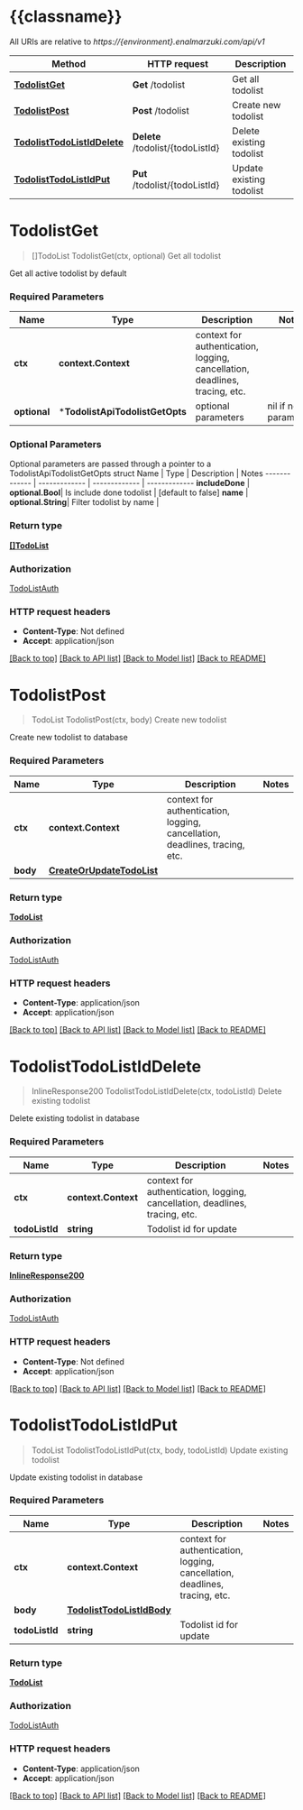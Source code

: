 # {{classname}}

All URIs are relative to *https://{environment}.enalmarzuki.com/api/v1*

Method | HTTP request | Description
------------- | ------------- | -------------
[**TodolistGet**](TodolistApi.md#TodolistGet) | **Get** /todolist | Get all todolist
[**TodolistPost**](TodolistApi.md#TodolistPost) | **Post** /todolist | Create new todolist
[**TodolistTodoListIdDelete**](TodolistApi.md#TodolistTodoListIdDelete) | **Delete** /todolist/{todoListId} | Delete existing todolist
[**TodolistTodoListIdPut**](TodolistApi.md#TodolistTodoListIdPut) | **Put** /todolist/{todoListId} | Update existing todolist

# **TodolistGet**
> []TodoList TodolistGet(ctx, optional)
Get all todolist

Get all active todolist by default

### Required Parameters

Name | Type | Description  | Notes
------------- | ------------- | ------------- | -------------
 **ctx** | **context.Context** | context for authentication, logging, cancellation, deadlines, tracing, etc.
 **optional** | ***TodolistApiTodolistGetOpts** | optional parameters | nil if no parameters

### Optional Parameters
Optional parameters are passed through a pointer to a TodolistApiTodolistGetOpts struct
Name | Type | Description  | Notes
------------- | ------------- | ------------- | -------------
 **includeDone** | **optional.Bool**| Is include done todolist | [default to false]
 **name** | **optional.String**| Filter todolist by name | 

### Return type

[**[]TodoList**](array.md)

### Authorization

[TodoListAuth](../README.md#TodoListAuth)

### HTTP request headers

 - **Content-Type**: Not defined
 - **Accept**: application/json

[[Back to top]](#) [[Back to API list]](../README.md#documentation-for-api-endpoints) [[Back to Model list]](../README.md#documentation-for-models) [[Back to README]](../README.md)

# **TodolistPost**
> TodoList TodolistPost(ctx, body)
Create new todolist

Create new todolist to database

### Required Parameters

Name | Type | Description  | Notes
------------- | ------------- | ------------- | -------------
 **ctx** | **context.Context** | context for authentication, logging, cancellation, deadlines, tracing, etc.
  **body** | [**CreateOrUpdateTodoList**](CreateOrUpdateTodoList.md)|  | 

### Return type

[**TodoList**](TodoList.md)

### Authorization

[TodoListAuth](../README.md#TodoListAuth)

### HTTP request headers

 - **Content-Type**: application/json
 - **Accept**: application/json

[[Back to top]](#) [[Back to API list]](../README.md#documentation-for-api-endpoints) [[Back to Model list]](../README.md#documentation-for-models) [[Back to README]](../README.md)

# **TodolistTodoListIdDelete**
> InlineResponse200 TodolistTodoListIdDelete(ctx, todoListId)
Delete existing todolist

Delete existing todolist in database

### Required Parameters

Name | Type | Description  | Notes
------------- | ------------- | ------------- | -------------
 **ctx** | **context.Context** | context for authentication, logging, cancellation, deadlines, tracing, etc.
  **todoListId** | **string**| Todolist id for update | 

### Return type

[**InlineResponse200**](inline_response_200.md)

### Authorization

[TodoListAuth](../README.md#TodoListAuth)

### HTTP request headers

 - **Content-Type**: Not defined
 - **Accept**: application/json

[[Back to top]](#) [[Back to API list]](../README.md#documentation-for-api-endpoints) [[Back to Model list]](../README.md#documentation-for-models) [[Back to README]](../README.md)

# **TodolistTodoListIdPut**
> TodoList TodolistTodoListIdPut(ctx, body, todoListId)
Update existing todolist

Update existing todolist in database

### Required Parameters

Name | Type | Description  | Notes
------------- | ------------- | ------------- | -------------
 **ctx** | **context.Context** | context for authentication, logging, cancellation, deadlines, tracing, etc.
  **body** | [**TodolistTodoListIdBody**](TodolistTodoListIdBody.md)|  | 
  **todoListId** | **string**| Todolist id for update | 

### Return type

[**TodoList**](TodoList.md)

### Authorization

[TodoListAuth](../README.md#TodoListAuth)

### HTTP request headers

 - **Content-Type**: application/json
 - **Accept**: application/json

[[Back to top]](#) [[Back to API list]](../README.md#documentation-for-api-endpoints) [[Back to Model list]](../README.md#documentation-for-models) [[Back to README]](../README.md)

